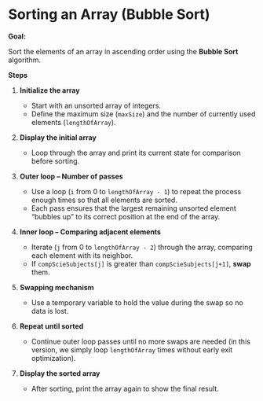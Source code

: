 # **Sorting an Array** (Bubble Sort)

**Goal:**

Sort the elements of an array in ascending order using the **Bubble Sort** algorithm.

**Steps**

1. **Initialize the array**

   * Start with an unsorted array of integers.
   * Define the maximum size (`maxSize`) and the number of currently used elements (`lengthOfArray`).

2. **Display the initial array**

   * Loop through the array and print its current state for comparison before sorting.

3. **Outer loop – Number of passes**

   * Use a loop (`i` from 0 to `lengthOfArray - 1`) to repeat the process enough times so that all elements are sorted.
   * Each pass ensures that the largest remaining unsorted element “bubbles up” to its correct position at the end of the array.

4. **Inner loop – Comparing adjacent elements**

   * Iterate (`j` from 0 to `lengthOfArray - 2`) through the array, comparing each element with its neighbor.
   * If `compScieSubjects[j]` is greater than `compScieSubjects[j+1]`, **swap** them.

5. **Swapping mechanism**

   * Use a temporary variable to hold the value during the swap so no data is lost.

6. **Repeat until sorted**

   * Continue outer loop passes until no more swaps are needed (in this version, we simply loop `lengthOfArray` times without early exit optimization).

7. **Display the sorted array**

   * After sorting, print the array again to show the final result.
